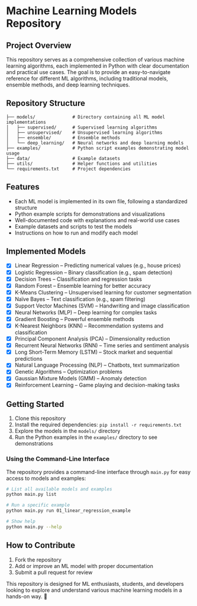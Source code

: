 # Machine Learning Models Repository

## Project Overview
This repository serves as a comprehensive collection of various machine learning algorithms, each implemented in Python with clear documentation and practical use cases. The goal is to provide an easy-to-navigate reference for different ML algorithms, including traditional models, ensemble methods, and deep learning techniques.

## Repository Structure
```
├── models/              # Directory containing all ML model implementations
│   ├── supervised/      # Supervised learning algorithms
│   ├── unsupervised/    # Unsupervised learning algorithms
│   ├── ensemble/        # Ensemble methods
│   └── deep_learning/   # Neural networks and deep learning models
├── examples/            # Python script examples demonstrating model usage
├── data/                # Example datasets
├── utils/               # Helper functions and utilities
└── requirements.txt     # Project dependencies
```

## Features
- Each ML model is implemented in its own file, following a standardized structure
- Python example scripts for demonstrations and visualizations
- Well-documented code with explanations and real-world use cases
- Example datasets and scripts to test the models
- Instructions on how to run and modify each model

## Implemented Models
- [x] Linear Regression – Predicting numerical values (e.g., house prices)
- [x] Logistic Regression – Binary classification (e.g., spam detection)
- [x] Decision Trees – Classification and regression tasks
- [x] Random Forest – Ensemble learning for better accuracy
- [x] K-Means Clustering – Unsupervised learning for customer segmentation
- [x] Naïve Bayes – Text classification (e.g., spam filtering)
- [x] Support Vector Machines (SVM) – Handwriting and image classification
- [x] Neural Networks (MLP) – Deep learning for complex tasks
- [x] Gradient Boosting – Powerful ensemble methods
- [x] K-Nearest Neighbors (KNN) – Recommendation systems and classification
- [x] Principal Component Analysis (PCA) – Dimensionality reduction
- [x] Recurrent Neural Networks (RNN) – Time series and sentiment analysis
- [x] Long Short-Term Memory (LSTM) – Stock market and sequential predictions
- [x] Natural Language Processing (NLP) – Chatbots, text summarization
- [x] Genetic Algorithms – Optimization problems
- [x] Gaussian Mixture Models (GMM) – Anomaly detection
- [x] Reinforcement Learning – Game playing and decision-making tasks

## Getting Started
1. Clone this repository
2. Install the required dependencies: `pip install -r requirements.txt`
3. Explore the models in the `models/` directory
4. Run the Python examples in the `examples/` directory to see demonstrations

### Using the Command-Line Interface
The repository provides a command-line interface through `main.py` for easy access to models and examples:

```bash
# List all available models and examples
python main.py list

# Run a specific example
python main.py run 01_linear_regression_example

# Show help
python main.py --help
```

## How to Contribute
1. Fork the repository
2. Add or improve an ML model with proper documentation
3. Submit a pull request for review

This repository is designed for ML enthusiasts, students, and developers looking to explore and understand various machine learning models in a hands-on way. 🚀 